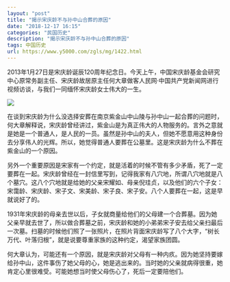 ```yaml
---
layout: "post"
title: "揭示宋庆龄不与孙中山合葬的原因"
date: "2018-12-17 16:15"
categories: "民国历史"
description: "揭示宋庆龄不与孙中山合葬的原因"
tags: 中国历史
url: https://www.y5000.com/zgls/mg/1422.html
---
```






2013年1月27日是宋庆龄诞辰120周年纪念日。今天上午，中国宋庆龄基金会研究中心原常务副主任、宋庆龄故居原主任何大章做客人民网·中国共产党新闻网进行视频访谈，与我们一同缅怀宋庆龄女士伟大的一生。

![](https://img.y5000.com/uploads/allimg/130703/2-130F32230231H.jpg)

  
在谈到宋庆龄为什么没选择安葬在南京紫金山中山陵与孙中山一起合葬的问题时，何大章解释说，宋庆龄曾经讲过，紫金山是为真正伟大的人物服务的。言外之意就是她是一个普通人，是人民的一员。虽然是孙中山的夫人，但她不愿意用这种身份去分享伟人的光辉。所以，她觉得普通人要葬在公墓里。这是宋庆龄为什么不葬在紫金山的一个原因。  
  
另外一个重要原因是宋家有一个约定，就是活着的时候不管有多少矛盾，死了一定要葬在一起。宋庆龄曾经在一封信里写到，记得我家有八穴地，所谓八穴地就是八个墓穴。这八个穴地就是给她的父亲宋耀如、母亲倪珪贞，以及他们的六个子女：宋霭龄、宋庆龄、宋子文、宋美龄、宋子良、宋子安。八个人要葬在一起，这是早就说好了的。

1931年宋庆龄的母亲去世以后，子女就商量给他们的父母建一个合葬墓。因为她父亲早就去世了，所以做合葬墓之前，宋庆龄和她的小弟弟宋子安去给父亲扫最后一次墓。扫墓的时候他们照了一张照片，在照片背面宋庆龄写了八个大字，“树长万代、叶落归根”，就是说要尊重家族的这种约定，渴望家族团圆。  
  
何大章认为，可能还有一个原因，就是宋庆龄对父母有一种内疚。因为她坚持要嫁给孙中山，这件事伤了她父母的心，她是逃出来的。当时她的父亲就病得很重，她肯定心里很难受。可能她想当时使父母伤心了，死后一定要陪他们。

